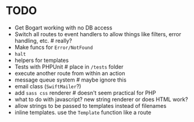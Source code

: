 TODO
====

- Get Bogart working with no DB access
- Switch all routes to event handlers to allow things like filters, error handling, etc. # really?
- Make funcs for ``Error/NotFound``
- ``halt``
- helpers for templates
- Tests with PHPUnit # place in ``/tests`` folder
- execute another route from within an action
- message queue system # maybe ignore this
- email class (``SwiftMailer``?)
- add ``sass css`` renderer # doesn't seem practical for PHP
- what to do with javascript? new string renderer or does HTML work?
- allow strings to be passed to templates instead of filenames
- inline templates. use the ``Template`` function like a route
